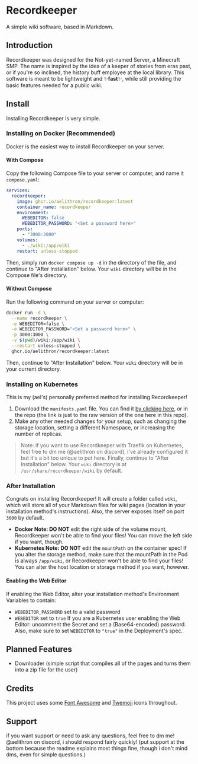 # Recordkeeper
A simple wiki software, based in Markdown.
## Introduction
Recordkeeper was designed for the Not-yet-named Server, a Minecraft SMP.
The name is inspired by the idea of a keeper of stories from eras past, or if you're so inclined, the history buff employee at the local library.
This software is meant to be lightweight and ✨**fast**✨, while still providing the basic features needed for a public wiki.
## Install
Installing Recordkeeper is very simple.
### Installing on Docker (Recommended)
Docker is the easiest way to install Recordkeeper on your server.
#### With Compose
Copy the following Compose file to your server or computer, and name it `compose.yaml`:
```yaml
services:
  recordkeeper:
    image: ghcr.io/aelithron/recordkeeper:latest
    container_name: recordkeeper
    environment:
      WEBEDITOR: false
      WEBEDITOR_PASSWORD: "<Set a password here>"
    ports:
      - "3000:3000"
    volumes:
      - ./wiki:/app/wiki
    restart: unless-stopped
```
Then, simply run `docker compose up -d` in the directory of the file, and continue to "After Installation" below.
Your `wiki` directory will be in the Compose file's directory.
#### Without Compose
Run the following command on your server or computer:
```bash
docker run -d \
  --name recordkeeper \
  -e WEBEDITOR=false \
  -e WEBEDITOR_PASSWORD="<Set a password here>" \
  -p 3000:3000 \
  -v $(pwd)/wiki:/app/wiki \
  --restart unless-stopped \
  ghcr.io/aelithron/recordkeeper:latest
```
Then, continue to "After Installation" below. Your `wiki` directory will be in your current directory.
### Installing on Kubernetes
This is my (ael's) personally preferred method for installing Recordkeeper!
1. Download the `manifests.yaml` file. You can find it [by clicking here](https://raw.githubusercontent.com/aelithron/recordkeeper/refs/heads/main/manifests.yaml), or in the repo (the link is just to the raw version of the one here in this repo).
2. Make any other needed changes for your setup, such as changing the storage location, setting a different Namespace, or increasing the number of replicas.
> Note: if you want to use Recordkeeper with Traefik on Kubernetes, feel free to dm me (@aelithron on discord), i've already configured it but it's a bit too unique to put here.
Finally, continue to "After Installation" below. Your `wiki` directory is at `/usr/share/recordkeeper/wiki` by default.
### After Installation
Congrats on installing Recordkeeper! It will create a folder called `wiki`, which will store all of your Markdown files for wiki pages (location in your installation method's instructions). Also, the server exposes itself on port `3000` by default.
- **Docker Note: DO NOT** edit the right side of the volume mount, Recordkeeper won't be able to find your files! You can move the left side if you want, though.
- **Kubernetes Note: DO NOT** edit the `mountPath` on the container spec! If you alter the storage method, make sure that the mountPath in the Pod is always `/app/wiki`, or Recordkeeper won't be able to find your files! You can alter the host location or storage method if you want, however.
#### Enabling the Web Editor
If enabling the Web Editor, alter your installation method's Environment Variables to contain:
- `WEBEDITOR_PASSWORD` set to a valid password
- `WEBEDITOR` set to `true`
If you are a Kubernetes user enabling the Web Editor: uncomment the Secret and set a (Base64-encoded) password. Also, make sure to set `WEBEDITOR` to `"true"` in the Deployment's spec.
## Planned Features
- Downloader (simple script that compiles all of the pages and turns them into a zip file for the user)
## Credits
This project uses some [Font Awesome](https://fontawesome.com) and [Twemoji](https://github.com/twitter/twemoji) icons throughout.
## Support
if you want support or need to ask any questions, feel free to dm me! @aelithron on discord, i should respond fairly quickly!
(put support at the bottom because the readme explains most things fine, though i don't mind dms, even for simple questions.)